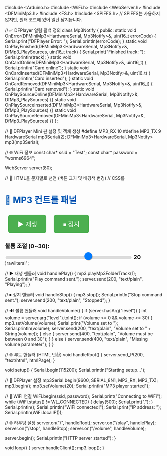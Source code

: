 #include <Arduino.h>
#include <WiFi.h>
#include <WebServer.h>
#include <DFMiniMp3.h>
#include <FS.h>
#include <SPIFFS.h> // SPIFFS는 사용하지 않지만, 원래 코드에 있어 일단 남겨둡니다.

// ✅ DFPlayer 알림 콜백 정의
class Mp3Notify {
public:
  static void OnError(DFMiniMp3<HardwareSerial, Mp3Notify>&, uint16_t errorCode) {
    Serial.print("DFPlayer Error: "); Serial.println(errorCode);
  }
  static void OnPlayFinished(DFMiniMp3<HardwareSerial, Mp3Notify>&, DfMp3_PlaySources, uint16_t track) {
    Serial.print("Finished track: "); Serial.println(track);
  }
  static void OnCardOnline(DFMiniMp3<HardwareSerial, Mp3Notify>&, uint16_t) { Serial.println("Card online"); }
  static void OnCardInserted(DFMiniMp3<HardwareSerial, Mp3Notify>&, uint16_t) { Serial.println("Card inserted"); }
  static void OnCardRemoved(DFMiniMp3<HardwareSerial, Mp3Notify>&, uint16_t) { Serial.println("Card removed"); }
  static void OnPlaySourceOnline(DFMiniMp3<HardwareSerial, Mp3Notify>&, DfMp3_PlaySources) {}
  static void OnPlaySourceInserted(DFMiniMp3<HardwareSerial, Mp3Notify>&, DfMp3_PlaySources) {}
  static void OnPlaySourceRemoved(DFMiniMp3<HardwareSerial, Mp3Notify>&, DfMp3_PlaySources) {}
};

// 🎵 DFPlayer Mini 핀 설정 및 객체 생성
#define MP3_RX 10
#define MP3_TX 9
HardwareSerial mp3Serial(2);
DFMiniMp3<HardwareSerial, Mp3Notify> mp3(mp3Serial);

// 🌐 WiFi 정보
const char* ssid = "Test";
const char* password = "worms6964";

WebServer server(80);

// 📄 HTML을 문자열로 선언 (버튼 크기 및 배경색 변경)
// CSS를 <style> 태그 안에 직접 추가하여 스타일을 적용합니다.
const char htmlPage[] PROGMEM = R"rawliteral(
<!DOCTYPE html>
<html>
<head>
  <meta charset="UTF-8">
  <meta name="viewport" content="width=device-width, initial-scale=1.0">
  <title>MP3 컨트롤</title>
  <style>
    body {
      font-family: Arial, sans-serif;
      text-align: center;
      background-color: #f0f8ff; /* 연한 하늘색 배경 */
      color: #333;
      margin-top: 50px;
    }
    h1 {
      color: #0056b3;
    }
    button {
      background-color: #4CAF50; /* 녹색 */
      color: white;
      padding: 15px 30px; /* 버튼 패딩을 늘려 크기 키움 */
      margin: 10px;
      border: none;
      border-radius: 8px; /* 둥근 모서리 */
      cursor: pointer;
      font-size: 20px; /* 글자 크기 키움 */
      transition: background-color 0.3s ease; /* 호버 효과 */
    }
    button:hover {
      background-color: #45a049;
    }
    input[type="range"] {
      width: 80%; /* 슬라이더 너비 조정 */
      margin-top: 20px;
      -webkit-appearance: none; /* 기본 스타일 제거 */
      height: 10px; /* 슬라이더 트랙 높이 */
      background: #ddd; /* 슬라이더 트랙 배경 */
      border-radius: 5px;
      outline: none;
    }
    input[type="range"]::-webkit-slider-thumb {
      -webkit-appearance: none;
      width: 25px; /* 슬라이더 핸들 크기 */
      height: 25px;
      border-radius: 50%;
      background: #007bff; /* 슬라이더 핸들 색상 */
      cursor: pointer;
      margin-top: -8px; /* 핸들을 트랙 중앙으로 */
      box-shadow: 1px 1px 2px rgba(0,0,0,0.4);
    }
    label, span {
        font-size: 18px;
        font-weight: bold;
    }
  </style>
</head>
<body>
  <h1>🎵 MP3 컨트롤 패널</h1>
  <button onclick="fetch('/play')">▶ 재생</button>
  <button onclick="fetch('/stop')">⏹ 정지</button>
  <br><br>
  <label for="vol">볼륨 조절 (0~30): </label>
  <input type="range" id="vol" min="0" max="30" value="20" onchange="setVolume(this.value)">
  <span id="vlabel">20</span>
  <script>
    function setVolume(val) {
      document.getElementById('vlabel').innerText = val;
      fetch('/volume?level=' + val);
    }
  </script>
</body>
</html>
)rawliteral";

// ▶ 재생 핸들러
void handlePlay() {
  mp3.playMp3FolderTrack(1);
  Serial.println("Play command sent.");
  server.send(200, "text/plain", "Playing");
}

// ⏹ 정지 핸들러
void handleStop() {
  mp3.stop();
  Serial.println("Stop command sent.");
  server.send(200, "text/plain", "Stopped");
}

// 🔊 볼륨 핸들러
void handleVolume() {
  if (server.hasArg("level")) {
    int volume = server.arg("level").toInt();
    if (volume >= 0 && volume <= 30) {
      mp3.setVolume(volume);
      Serial.print("Volume set to ");
      Serial.println(volume);
      server.send(200, "text/plain", "Volume set to " + String(volume));
    } else {
      server.send(400, "text/plain", "Volume must be between 0 and 30");
    }
  } else {
    server.send(400, "text/plain", "Missing volume parameter");
  }
}

// 🌐 루트 핸들러 (HTML 반환)
void handleRoot() {
  server.send_P(200, "text/html", htmlPage);
}

void setup() {
  Serial.begin(115200);
  Serial.println("Starting setup...");

  // 🎵 DFPlayer 설정
  mp3Serial.begin(9600, SERIAL_8N1, MP3_RX, MP3_TX);
  mp3.begin();
  mp3.setVolume(20);
  Serial.println("MP3 player started");

  // 📡 WiFi 연결
  WiFi.begin(ssid, password);
  Serial.print("Connecting to WiFi");
  while (WiFi.status() != WL_CONNECTED) {
    delay(500);
    Serial.print(".");
  }
  Serial.println();
  Serial.println("WiFi connected!");
  Serial.print("IP address: ");
  Serial.println(WiFi.localIP());

  // 🌐 라우팅 설정
  server.on("/", handleRoot);
  server.on("/play", handlePlay);
  server.on("/stop", handleStop);
  server.on("/volume", handleVolume);

  server.begin();
  Serial.println("HTTP server started");
}

void loop() {
  server.handleClient();
  mp3.loop();
}
